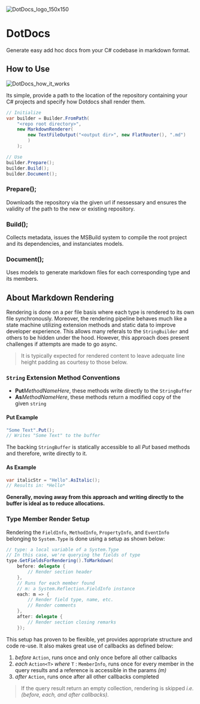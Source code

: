 ![DotDocs_logo_150x150](https://github.com/Chase-William/DotDocs/assets/46757278/ca2b9be4-b1cf-4775-bb04-7a6e5ff7db82)

# DotDocs

Generate easy add hoc docs from your C# codebase in markdown format.

## How to Use

![DotDocs_how_it_works](https://github.com/Chase-William/DotDocs/assets/46757278/337229ed-06f7-4d6d-ada0-9a8e11a026f0)


Its simple, provide a path to the location of the repository containing your C# projects and specify how Dotdocs shall render them.

```cs
// Initialize
var builder = Builder.FromPath(
    "<repo root directory>",
    new MarkdownRenderer(
        new TextFileOutput("<output dir>", new FlatRouter(), ".md")
        )
    );

// Use
builder.Prepare();
builder.Build();
builder.Document();
```

### Prepare();

Downloads the repository via the given url if nessessary and ensures the validity of the path to the new or existing repository.

### Build();

Collects metadata, issues the MSBuild system to compile the root project and its dependencies, and instanciates models. 

### Document();

Uses models to generate markdown files for each corresponding type and its members.

## About Markdown Rendering

Rendering is done on a per file basis where each type is rendered to its own file synchronously. Moreover, the rendering pipeline behaves much like a state machine utilizing extension methods and static data to improve developer experience. This allows many referals to the `StringBuilder` and others to be hidden under the hood. However, this approach does present challenges if attempts are made to go async.

> It is typically expected for rendered content to leave adequate line height padding as courtesy to those below.

### `String` Extension Method Conventions

- **Put***MethodNameHere*, these methods write directly to the `StringBuffer`
- **As***MethodNameHere*, these methods return a modified copy of the given `string`

#### **Put** Example

```cs
"Some Text".Put();
// Writes "Some Text" to the buffer
```

The backing `StringBuffer` is statically accessible to all *Put* based methods and therefore, write directly to it.

#### **As** Example

```cs
var italicStr = "Hello".AsItalic();
// Results in: *Hello*
```

**Generally, moving away from this approach and writing directly to the buffer is ideal as to reduce allocations.**

### Type Member Render Setup

Rendering the `FieldInfo`, `MethodInfo`, `PropertyInfo`, and `EventInfo` belonging to `System.Type` is done using a setup as shown below:

```cs
// type: a local variable of a System.Type
// In this case, we're querying the fields of type
type.GetFieldsForRendering().ToMarkdown(
    before: delegate {
        // Render section header
    }, 
    // Runs for each member found
    // m: a System.Reflection.FieldInfo instance
    each: m => {
        // Render field type, name, etc.
        // Render comments
    },
    after: delegate {
        // Render section closing remarks
    });
```

This setup has proven to be flexible, yet provides appropriate structure and code re-use. It also makes great use of callbacks as defined below:

1. *before* `Action`, runs once and only once before all other callbacks
2. *each* `Action<T>` *where* `T` : `MemberInfo`, runs once for every member in the query results and a reference is accessible in the params *(m)*
3. *after* `Action`, runs once after all other callbacks completed

> If the query result return an empty collection, rendering is skipped *i.e. (before, each, and after callbacks).*
